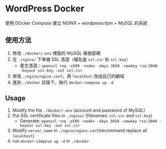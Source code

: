 # WordPress Docker

使用 DOcker Compose 建立 NGINX + wordpress:fpm + MySQL 的系統

## 使用方法

1. 修改 `./docker/.env` 裡面的 MySQL 帳號密碼
2. 在 `./nginx/` 下準備 SSL 憑證（檔名是 `ssl.csr` 和 `ssl.key`）
   - 產生憑證：`openssl req -x509 -nodes -days 3650 -newkey rsa:2048 -keyout ssl.key -out ssl.csr`
3. 修改 `./nginx/nginx.conf`，將 `localhost` 改成自己的網域
4. 進到 `./docker` 目錄下，執行 `docker-compose up -d`

## Usage

1. Modify the file `./docker/.env` (account and password of MySQL)
2. Put SSL certificate files in `./nginx/` (filenames: `ssl.csr` and `ssl.key`)
   - Generate: `openssl req -x509 -nodes -days 3650 -newkey rsa:2048 -keyout ssl.key -out ssl.csr`
3. Modify `server_name` in `./nginx/nginx.conf`(recommand replace all `localhost`)
4. run `docker-compose up -d` in `./docker`
